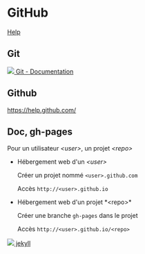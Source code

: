 # GitHub

[Help](./help.rst)


## Git

[![][git-ico] Git - Documentation](http://git-scm.com/doc/)

[git-ico]: http://www.google.com/s2/favicons?domain=git-scm.com


## Github

https://help.github.com/

## Doc, gh-pages

Pour un utilisateur *\<user\>*, un projet *\<repo\>*

- Hébergement web d'un *\<user\>*
	
	Créer un projet nommé `<user>.github.com`
	
	Accès `http://<user>.github.io`

- Hébergement web d'un projet *\<repo>\*
	
	Créer une branche `gh-pages` dans le projet
	
	Accès `http://<user>.github.io/<repo>`	

[![](http://www.google.com/s2/favicons?domain=jekyllrb.com) jekyll](http://jekyllrb.com)

